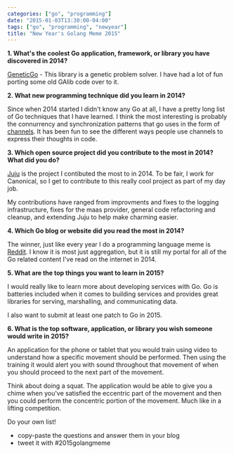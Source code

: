```yaml
---
categories: ["go", "programming"]
date: "2015-01-03T13:30:00-04:00"
tags: ["go", "programming", "newyear"]
title: "New Year's Golang Meme 2015"
---
```


**1. What's the coolest Go application, framework, or library you have discovered in 2014?**

[GeneticGo](https://github.com/handcraftsman/GeneticGo) - This library is a genetic problem solver.
I have had a lot of fun porting some old GAlib code over to it.

**2. What new programming technique did you learn in 2014?**

Since when 2014 started I didn't know any Go at all, I have a pretty long list of Go techniques
that I have learned. I think the most interesting is probably the connurrency and synchronization
patterns that go uses in the form of [channels](https://gobyexample.com/channels).
It has been fun to see the different ways people use channels to express their
thoughts in code.

**3. Which open source project did you contribute to the most in 2014? What did you do?**

[Juju](https://github.com/juju/juju) is the project I contibuted the most to in 2014.
To be fair, I work for Canonical, so I get to contribute to this really cool project
as part of my day job.

My contributions have ranged from improvments and fixes to the logging infrastructure,
fixes for the maas provider, general code refactoring and cleanup, and extending
Juju to help make charming easier.

**4. Which Go blog or website did you read the most in 2014?**

The winner, just like every year I do a programming language meme is [Reddit](https://www.reddit.com/r/golang/).
I know it is most just aggregation, but it is still my portal for all of the Go related content I've read on the
internet in 2014.

**5. What are the top things you want to learn in 2015?**

I would really like to learn more about developing services with Go. Go is batteries
included when it comes to building services and provides great libraries for serving,
marshalling, and communicating data.

I also want to submit at least one patch to Go in 2015.

**6. What is the top software, application, or library you wish someone would write in 2015?**

An application for the phone or tablet that you would train using video to understand how a specific movement
should be performed. Then using the training it would alert you with sound throughout that movement
of when you should proceed to the next part of the movement.

Think about doing a squat. The application would be able to give you a chime when you've satisfied
the eccentric part of the movement and then you could perform the concentric portion of the movement.
Much like in a lifting competition.

Do your own list!

* copy-paste the questions and answer them in your blog
* tweet it with #2015golangmeme

